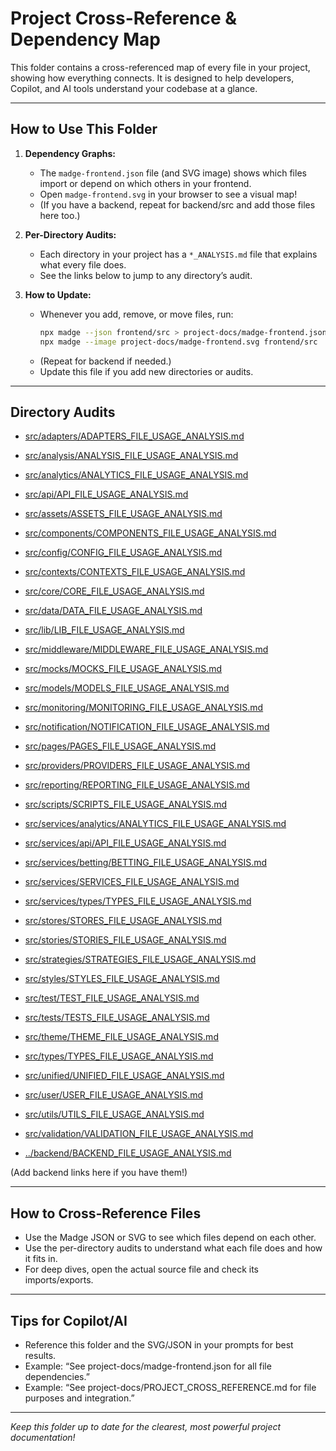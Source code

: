 # Project Cross-Reference & Dependency Map

This folder contains a cross-referenced map of every file in your project, showing how everything connects. It is designed to help developers, Copilot, and AI tools understand your codebase at a glance.

---

## How to Use This Folder

1. **Dependency Graphs:**
   - The `madge-frontend.json` file (and SVG image) shows which files import or depend on which others in your frontend.
   - Open `madge-frontend.svg` in your browser to see a visual map!
   - (If you have a backend, repeat for backend/src and add those files here too.)

2. **Per-Directory Audits:**
   - Each directory in your project has a `*_ANALYSIS.md` file that explains what every file does.
   - See the links below to jump to any directory’s audit.

3. **How to Update:**
   - Whenever you add, remove, or move files, run:
     ```sh
     npx madge --json frontend/src > project-docs/madge-frontend.json
     npx madge --image project-docs/madge-frontend.svg frontend/src
     ```
   - (Repeat for backend if needed.)
   - Update this file if you add new directories or audits.

---

## Directory Audits

- [src/adapters/ADAPTERS_FILE_USAGE_ANALYSIS.md](../frontend/src/adapters/ADAPTERS_FILE_USAGE_ANALYSIS.md)
- [src/analysis/ANALYSIS_FILE_USAGE_ANALYSIS.md](../frontend/src/analysis/ANALYSIS_FILE_USAGE_ANALYSIS.md)
- [src/analytics/ANALYTICS_FILE_USAGE_ANALYSIS.md](../frontend/src/analytics/ANALYTICS_FILE_USAGE_ANALYSIS.md)
- [src/api/API_FILE_USAGE_ANALYSIS.md](../frontend/src/api/API_FILE_USAGE_ANALYSIS.md)
- [src/assets/ASSETS_FILE_USAGE_ANALYSIS.md](../frontend/src/assets/ASSETS_FILE_USAGE_ANALYSIS.md)
- [src/components/COMPONENTS_FILE_USAGE_ANALYSIS.md](../frontend/src/components/COMPONENTS_FILE_USAGE_ANALYSIS.md)
- [src/config/CONFIG_FILE_USAGE_ANALYSIS.md](../frontend/src/config/CONFIG_FILE_USAGE_ANALYSIS.md)
- [src/contexts/CONTEXTS_FILE_USAGE_ANALYSIS.md](../frontend/src/contexts/CONTEXTS_FILE_USAGE_ANALYSIS.md)
- [src/core/CORE_FILE_USAGE_ANALYSIS.md](../frontend/src/core/CORE_FILE_USAGE_ANALYSIS.md)
- [src/data/DATA_FILE_USAGE_ANALYSIS.md](../frontend/src/data/DATA_FILE_USAGE_ANALYSIS.md)
- [src/lib/LIB_FILE_USAGE_ANALYSIS.md](../frontend/src/lib/LIB_FILE_USAGE_ANALYSIS.md)
- [src/middleware/MIDDLEWARE_FILE_USAGE_ANALYSIS.md](../frontend/src/middleware/MIDDLEWARE_FILE_USAGE_ANALYSIS.md)
- [src/mocks/MOCKS_FILE_USAGE_ANALYSIS.md](../frontend/src/mocks/MOCKS_FILE_USAGE_ANALYSIS.md)
- [src/models/MODELS_FILE_USAGE_ANALYSIS.md](../frontend/src/models/MODELS_FILE_USAGE_ANALYSIS.md)
- [src/monitoring/MONITORING_FILE_USAGE_ANALYSIS.md](../frontend/src/monitoring/MONITORING_FILE_USAGE_ANALYSIS.md)
- [src/notification/NOTIFICATION_FILE_USAGE_ANALYSIS.md](../frontend/src/notification/NOTIFICATION_FILE_USAGE_ANALYSIS.md)
- [src/pages/PAGES_FILE_USAGE_ANALYSIS.md](../frontend/src/pages/PAGES_FILE_USAGE_ANALYSIS.md)
- [src/providers/PROVIDERS_FILE_USAGE_ANALYSIS.md](../frontend/src/providers/PROVIDERS_FILE_USAGE_ANALYSIS.md)
- [src/reporting/REPORTING_FILE_USAGE_ANALYSIS.md](../frontend/src/reporting/REPORTING_FILE_USAGE_ANALYSIS.md)
- [src/scripts/SCRIPTS_FILE_USAGE_ANALYSIS.md](../frontend/src/scripts/SCRIPTS_FILE_USAGE_ANALYSIS.md)
- [src/services/analytics/ANALYTICS_FILE_USAGE_ANALYSIS.md](../frontend/src/services/analytics/ANALYTICS_FILE_USAGE_ANALYSIS.md)
- [src/services/api/API_FILE_USAGE_ANALYSIS.md](../frontend/src/services/api/API_FILE_USAGE_ANALYSIS.md)
- [src/services/betting/BETTING_FILE_USAGE_ANALYSIS.md](../frontend/src/services/betting/BETTING_FILE_USAGE_ANALYSIS.md)
- [src/services/SERVICES_FILE_USAGE_ANALYSIS.md](../frontend/src/services/SERVICES_FILE_USAGE_ANALYSIS.md)
- [src/services/types/TYPES_FILE_USAGE_ANALYSIS.md](../frontend/src/services/types/TYPES_FILE_USAGE_ANALYSIS.md)
- [src/stores/STORES_FILE_USAGE_ANALYSIS.md](../frontend/src/stores/STORES_FILE_USAGE_ANALYSIS.md)
- [src/stories/STORIES_FILE_USAGE_ANALYSIS.md](../frontend/src/stories/STORIES_FILE_USAGE_ANALYSIS.md)
- [src/strategies/STRATEGIES_FILE_USAGE_ANALYSIS.md](../frontend/src/strategies/STRATEGIES_FILE_USAGE_ANALYSIS.md)
- [src/styles/STYLES_FILE_USAGE_ANALYSIS.md](../frontend/src/styles/STYLES_FILE_USAGE_ANALYSIS.md)
- [src/test/TEST_FILE_USAGE_ANALYSIS.md](../frontend/src/test/TEST_FILE_USAGE_ANALYSIS.md)
- [src/tests/TESTS_FILE_USAGE_ANALYSIS.md](../frontend/src/tests/TESTS_FILE_USAGE_ANALYSIS.md)
- [src/theme/THEME_FILE_USAGE_ANALYSIS.md](../frontend/src/theme/THEME_FILE_USAGE_ANALYSIS.md)
- [src/types/TYPES_FILE_USAGE_ANALYSIS.md](../frontend/src/types/TYPES_FILE_USAGE_ANALYSIS.md)
- [src/unified/UNIFIED_FILE_USAGE_ANALYSIS.md](../frontend/src/unified/UNIFIED_FILE_USAGE_ANALYSIS.md)
- [src/user/USER_FILE_USAGE_ANALYSIS.md](../frontend/src/user/USER_FILE_USAGE_ANALYSIS.md)
- [src/utils/UTILS_FILE_USAGE_ANALYSIS.md](../frontend/src/utils/UTILS_FILE_USAGE_ANALYSIS.md)
- [src/validation/VALIDATION_FILE_USAGE_ANALYSIS.md](../frontend/src/validation/VALIDATION_FILE_USAGE_ANALYSIS.md)

- [../backend/BACKEND_FILE_USAGE_ANALYSIS.md](../backend/BACKEND_FILE_USAGE_ANALYSIS.md)

(Add backend links here if you have them!)

---

## How to Cross-Reference Files

- Use the Madge JSON or SVG to see which files depend on each other.
- Use the per-directory audits to understand what each file does and how it fits in.
- For deep dives, open the actual source file and check its imports/exports.

---

## Tips for Copilot/AI

- Reference this folder and the SVG/JSON in your prompts for best results.
- Example: “See project-docs/madge-frontend.json for all file dependencies.”
- Example: “See project-docs/PROJECT_CROSS_REFERENCE.md for file purposes and integration.”

---

*Keep this folder up to date for the clearest, most powerful project documentation!*